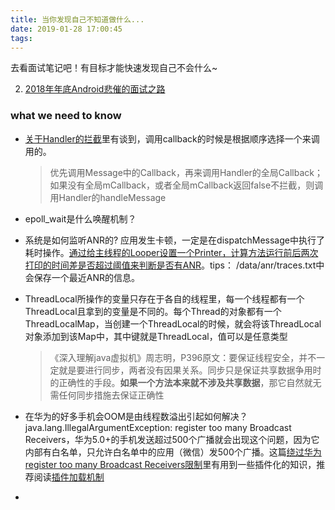 ```yaml
---
title: 当你发现自己不知道做什么...
date: 2019-01-28 17:00:45
tags:
---
```

去看面试笔记吧！有目标才能快速发现自己不会什么~


2. [2018年年底Android悲催的面试之路](https://mp.weixin.qq.com/s/pJCzKex7qEh2CkOx23eiCA)

### what we need to know
- [关于Handler的拦截](https://blog.csdn.net/dingjikerbo/article/details/50673550)里有谈到，调用callback的时候是根据顺序选择一个来调用的。
    > 优先调用Message中的Callback，再来调用Handler的全局Callback；如果没有全局mCallback，或者全局mCallback返回false不拦截，则调用Handler的handleMessage

- epoll_wait是什么唤醒机制？
- 系统是如何监听ANR的? 应用发生卡顿，一定是在dispatchMessage中执行了耗时操作。[通过给主线程的Looper设置一个Printer，计算方法运行前后两次打印的时间差是否超过阈值来判断是否有ANR](https://codezjx.com/2017/08/06/anr-trace-analytics/)。tips： /data/anr/traces.txt中会保存一个最近ANR的信息。
- ThreadLocal所操作的变量只存在于各自的线程里，每一个线程都有一个ThreadLocal且拿到的变量是不同的。每个Thread的对象都有一个ThreadLocalMap，当创建一个ThreadLocal的时候，就会将该ThreadLocal对象添加到该Map中，其中键就是ThreadLocal，值可以是任意类型
    > 《深入理解java虚拟机》周志明，P396原文：要保证线程安全，并不一定就是要进行同步，两者没有因果关系。同步只是保证共享数据争用时的正确性的手段。**如果一个方法本来就不涉及共享数据**，那它自然就无需任何同步措施去保证正确性
- 在华为的好多手机会OOM是由线程数溢出引起如何解决？java.lang.IllegalArgumentException: register too many Broadcast Receivers，华为5.0+的手机发送超过500个广播就会出现这个问题，因为它内部有白名单，只允许白名单中的应用（微信）发500个广播。这篇[绕过华为register too many Broadcast Receivers限制](https://www.jianshu.com/p/b95ba9e07208)里有用到一些插件化的知识，推荐阅读[插件加载机制](http://weishu.me/2016/04/05/understand-plugin-framework-classloader/)
- 